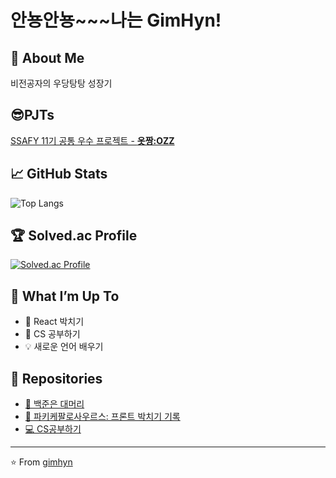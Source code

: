 # 안뇽안뇽~~~나는 GimHyn!

## 🚀 About Me
비전공자의 우당탕탕 성장기

## 😎PJTs
[SSAFY 11기 공통 우수 프로젝트 - **옷짱:OZZ**](https://github.com/doongyeop/OZZ)

## 📈 GitHub Stats
![Top Langs](https://github-readme-stats.vercel.app/api/top-langs/?username=gimhyn&layout=compact&theme=cobalt)

## 🏆 Solved.ac Profile
[![Solved.ac Profile](http://mazassumnida.wtf/api/v2/generate_badge?boj=hayeonful)](https://solved.ac/hayeonful/)

## 🌱 What I’m Up To
- 🦖 React 박치기
- 📖 CS 공부하기
- 💡 새로운 언어 배우기

## 📂 Repositories
- [🐙 백준은 대머리](https://github.com/gimhyn/algorithm) 
- [🦖 파키케팔로사우르스: 프론트 박치기 기록](https://github.com/gimhyn/FE) 
- [💻 CS공부하기](https://github.com/gimhyn/CSstudy) 
---

⭐️ From [gimhyn](https://github.com/gimhyn)
